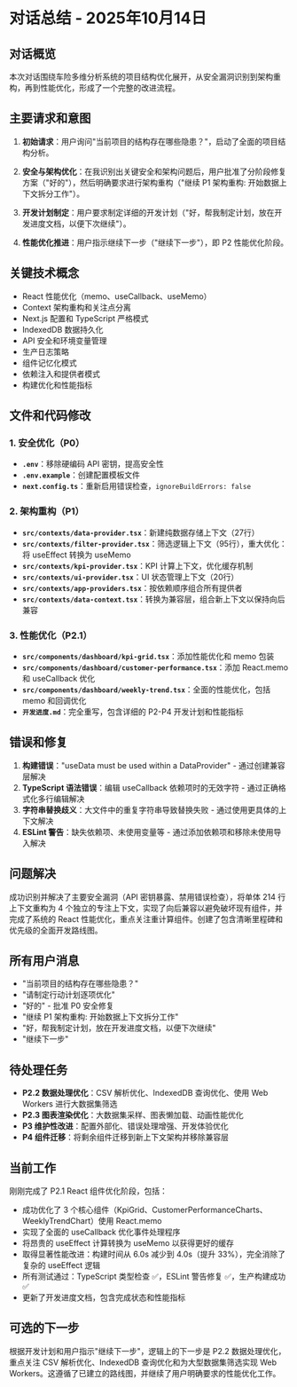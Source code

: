 # 对话总结 - 2025年10月14日

## 对话概览

本次对话围绕车险多维分析系统的项目结构优化展开，从安全漏洞识别到架构重构，再到性能优化，形成了一个完整的改进流程。

## 主要请求和意图

1. **初始请求**：用户询问"当前项目的结构存在哪些隐患？"，启动了全面的项目结构分析。

2. **安全与架构优化**：在我识别出关键安全和架构问题后，用户批准了分阶段修复方案（"好的"），然后明确要求进行架构重构（"继续 P1 架构重构: 开始数据上下文拆分工作"）。

3. **开发计划制定**：用户要求制定详细的开发计划（"好，帮我制定计划，放在开发进度文档，以便下次继续"）。

4. **性能优化推进**：用户指示继续下一步（"继续下一步"），即 P2 性能优化阶段。

## 关键技术概念

- React 性能优化（memo、useCallback、useMemo）
- Context 架构重构和关注点分离
- Next.js 配置和 TypeScript 严格模式
- IndexedDB 数据持久化
- API 安全和环境变量管理
- 生产日志策略
- 组件记忆化模式
- 依赖注入和提供者模式
- 构建优化和性能指标

## 文件和代码修改

### 1. 安全优化（P0）
- **`.env`**：移除硬编码 API 密钥，提高安全性
- **`.env.example`**：创建配置模板文件
- **`next.config.ts`**：重新启用错误检查，`ignoreBuildErrors: false`

### 2. 架构重构（P1）
- **`src/contexts/data-provider.tsx`**：新建纯数据存储上下文（27行）
- **`src/contexts/filter-provider.tsx`**：筛选逻辑上下文（95行），重大优化：将 useEffect 转换为 useMemo
- **`src/contexts/kpi-provider.tsx`**：KPI 计算上下文，优化缓存机制
- **`src/contexts/ui-provider.tsx`**：UI 状态管理上下文（20行）
- **`src/contexts/app-providers.tsx`**：按依赖顺序组合所有提供者
- **`src/contexts/data-context.tsx`**：转换为兼容层，组合新上下文以保持向后兼容

### 3. 性能优化（P2.1）
- **`src/components/dashboard/kpi-grid.tsx`**：添加性能优化和 memo 包装
- **`src/components/dashboard/customer-performance.tsx`**：添加 React.memo 和 useCallback 优化
- **`src/components/dashboard/weekly-trend.tsx`**：全面的性能优化，包括 memo 和回调优化
- **`开发进度.md`**：完全重写，包含详细的 P2-P4 开发计划和性能指标

## 错误和修复

1. **构建错误**："useData must be used within a DataProvider" - 通过创建兼容层解决
2. **TypeScript 语法错误**：编辑 useCallback 依赖项时的无效字符 - 通过正确格式化多行编辑解决
3. **字符串替换歧义**：大文件中的重复字符串导致替换失败 - 通过使用更具体的上下文解决
4. **ESLint 警告**：缺失依赖项、未使用变量等 - 通过添加依赖项和移除未使用导入解决

## 问题解决

成功识别并解决了主要安全漏洞（API 密钥暴露、禁用错误检查），将单体 214 行上下文重构为 4 个独立的专注上下文，实现了向后兼容以避免破坏现有组件，并完成了系统的 React 性能优化，重点关注重计算组件。创建了包含清晰里程碑和优先级的全面开发路线图。

## 所有用户消息

- "当前项目的结构存在哪些隐患？"
- "请制定行动计划逐项优化"
- "好的" - 批准 P0 安全修复
- "继续 P1 架构重构: 开始数据上下文拆分工作"
- "好，帮我制定计划，放在开发进度文档，以便下次继续"
- "继续下一步"

## 待处理任务

- **P2.2 数据处理优化**：CSV 解析优化、IndexedDB 查询优化、使用 Web Workers 进行大数据集筛选
- **P2.3 图表渲染优化**：大数据集采样、图表懒加载、动画性能优化
- **P3 维护性改进**：配置外部化、错误处理增强、开发体验优化
- **P4 组件迁移**：将剩余组件迁移到新上下文架构并移除兼容层

## 当前工作

刚刚完成了 P2.1 React 组件优化阶段，包括：
- 成功优化了 3 个核心组件（KpiGrid、CustomerPerformanceCharts、WeeklyTrendChart）使用 React.memo
- 实现了全面的 useCallback 优化事件处理程序
- 将昂贵的 useEffect 计算转换为 useMemo 以获得更好的缓存
- 取得显著性能改进：构建时间从 6.0s 减少到 4.0s（提升 33%），完全消除了复杂的 useEffect 逻辑
- 所有测试通过：TypeScript 类型检查 ✅，ESLint 警告修复 ✅，生产构建成功 ✅
- 更新了开发进度文档，包含完成状态和性能指标

## 可选的下一步

根据开发计划和用户指示"继续下一步"，逻辑上的下一步是 P2.2 数据处理优化，重点关注 CSV 解析优化、IndexedDB 查询优化和为大型数据集筛选实现 Web Workers。这遵循了已建立的路线图，并继续了用户明确要求的性能优化工作。